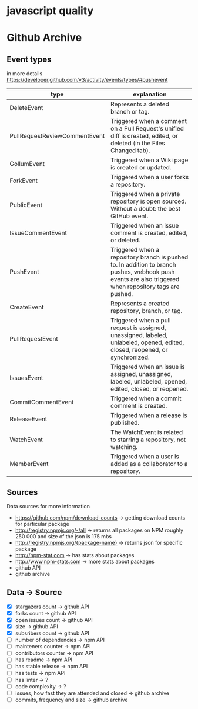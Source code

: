 # javascript quality




# Github Archive

## Event types
in more details https://developer.github.com/v3/activity/events/types/#pushevent

type | explanation
------------ | -------------
DeleteEvent | Represents a deleted branch or tag.
PullRequestReviewCommentEvent | Triggered when a comment on a Pull Request's unified diff is created, edited, or deleted (in the Files Changed tab).
GollumEvent | Triggered when a Wiki page is created or updated.
ForkEvent | Triggered when a user forks a repository.
PublicEvent | Triggered when a private repository is open sourced. Without a doubt: the best GitHub event.
IssueCommentEvent | Triggered when an issue comment is created, edited, or deleted.
PushEvent | Triggered when a repository branch is pushed to. In addition to branch pushes, webhook push events are also triggered when repository tags are pushed.
CreateEvent | Represents a created repository, branch, or tag.
PullRequestEvent | Triggered when a pull request is assigned, unassigned, labeled, unlabeled, opened, edited, closed, reopened, or synchronized.
IssuesEvent | Triggered when an issue is assigned, unassigned, labeled, unlabeled, opened, edited, closed, or reopened.
CommitCommentEvent | Triggered when a commit comment is created.
ReleaseEvent | Triggered when a release is published.
WatchEvent | The WatchEvent is related to starring a repository, not watching.
MemberEvent | Triggered when a user is added as a collaborator to a repository.


## Sources

Data sources for more information

- https://github.com/npm/download-counts -> getting download counts for particular package
- http://registry.npmjs.org/-/all -> returns all packages on NPM roughly 250 000 and size of the json is 175 mbs
- http://registry.npmjs.org/{package-name} -> returns json for specific package
- http://npm-stat.com -> has stats about packages
- http://www.npm-stats.com -> more stats about packages
- github API
- github archive


## Data -> Source
- [x] stargazers count -> github API
- [x] forks count -> github API
- [x] open issues count -> github API
- [x] size -> github API
- [x] subsribers count -> github API
- [ ] number of dependencies -> npm API
- [ ] mainteners counter -> npm API
- [ ] contributors counter -> npm API
- [ ] has readme -> npm API
- [ ] has stable release -> npm API
- [ ] has tests -> npm API
- [ ] has linter -> ?
- [ ] code complexity -> ?
- [ ] issues, how fast they are attended and closed -> github archive
- [ ] commits, frequency and size -> github archive
